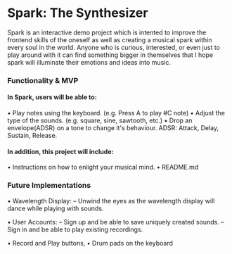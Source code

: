 # Spark: The Synthesizer


Spark is an interactive demo project which is intented to improve the frontend skills of the oneself as well as creating a musical spark within every soul in the world. Anyone who is curious, interested, or even just to play around with it can find something bigger in themselves that I hope spark will illuminate their emotions and ideas into music. 


### Functionality & MVP


#### In Spark, users will be able to:

• Play notes using the keyboard. (e.g. Press A to play #C note)
• Adjust the type of the sounds. (e.g. square, sine, sawtooth, etc.)
• Drop an envelope(ADSR) on a tone to change it's behaviour. ADSR: Attack, Delay, Sustain, Release.

#### In addition, this project will include:

• Instructions on how to enlight your musical mind.
• README.md


### Future Implementations

• Wavelength Display: 
  – Unwind the eyes as the wavelength display will dance while playing with sounds.
  
• User Accounts:
  – Sign up and be able to save uniquely created sounds.
  – Sign in and be able to play existing recordings.
  
• Record and Play buttons,
• Drum pads on the keyboard






